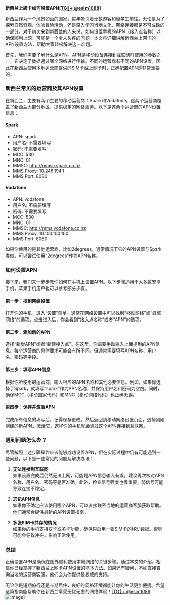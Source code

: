 **新西兰上網卡如何設置APN[[TG💪+ @esim1088](https://t.me/s/esim1088)]**

新西兰作为一个风景如画的国家，每年吸引着无数游客和留学生前往。无论是为了探索自然奇观、体验冒险活动，还是深入学习当地文化，网络连接都是不可或缺的一部分。对于初次来到新西兰的人来说，如何设置手机的APN（接入点名称）以确保顺利上网，可能是一个令人头疼的问题。本文将详细讲解新西兰上网卡的APN设置方法，帮助大家轻松解决这一难题。

首先，我们需要了解什么是APN。APN是移动设备连接到互联网时使用的参数之一，它决定了数据通过哪个网络进行传输。不同的运营商有不同的APN设置，因此在新西兰使用本地运营商提供的SIM卡或上网卡时，正确配置APN是非常重要的。

### 新西兰常见的运营商及其APN设置

在新西兰，主要有两个主要的移动运营商：Spark和Vodafone。这两个运营商覆盖了新西兰大部分地区，提供稳定的网络服务。以下是这两个运营商的APN设置信息：

#### Spark
- APN: spark
- 用户名: 不需要填写
- 密码: 不需要填写
- MCC: 530
- MNC: 01
- MMSC: http://mmsc.spark.co.nz
- MMS Proxy: 10.246.194.1
- MMS Port: 8080

#### Vodafone
- APN: vodafone
- 用户名: 不需要填写
- 密码: 不需要填写
- MCC: 530
- MNC: 01
- MMSC: http://mms.vodafone.co.nz
- MMS Proxy: 10.100.100.100
- MMS Port: 8080

如果你使用的是其他运营商，比如2degrees，通常情况下它的APN设置与Spark类似，可以尝试使用“2degrees”作为APN名称。

### 如何设置APN

接下来，我们来一步步教你如何在手机上设置APN。以下步骤适用于大多数安卓手机，苹果手机用户也可以参考部分步骤。

#### 第一步：找到网络设置
打开你的手机，进入“设置”菜单。通常在网络设置中可以找到“移动网络”或“蜂窝网络”的选项。点击进入后，你会看到“接入点名称”或者“APN”的选项。

#### 第二步：添加新的APN
选择“新增APN”或者“新建接入点”。在这里，你需要手动输入上面提到的APN信息。每个运营商的具体要求可能会有所不同，但通常需要填写APN名称、用户名、密码等字段。

#### 第三步：填写APN信息
根据你所使用的运营商，输入相应的APN名称和其他必要信息。例如，如果你选择了Spark，就填写“spark”作为APN名称，并保持用户名和密码为空白。同时，确保MCC（移动国家代码）和MNC（移动网络代码）也正确无误。

#### 第四步：保存并激活APN
完成所有信息的填写后，记得保存更改。然后返回到移动网络设置页面，选择刚刚创建的新APN。激活它，这样你的手机就会通过这个APN连接到互联网。

### 遇到问题怎么办？

尽管按照上述步骤操作应该能够成功设置APN，但在实际过程中仍有可能遇到一些问题。以下是一些常见的问题及解决办法：

1. **无法连接到互联网**  
   如果设置完成后仍然无法上网，可能是APN信息输入有误。建议再次核对APN名称、用户名、密码等是否准确。此外，检查信号强度也很重要，弱信号可能导致连接不稳定。

2. **忘记APN信息**  
   如果你不确定应该使用哪个APN，可以直接联系当地的运营商客服获取帮助。他们通常会提供最新的APN设置指南。

3. **多张SIM卡共存的情况**  
   如果你的手机支持双卡或多卡功能，确保只启用一张SIM卡的移动数据。否则可能会导致冲突，影响正常使用。

### 总结

正确设置APN是确保在国外顺利使用本地网络的关键步骤。通过本文的介绍，相信你已经掌握了新西兰上网卡APN设置的基本方法。如果还有疑问，不妨直接咨询当地的运营商客服，他们会为你提供最权威的支持。

无论你是短期旅行还是长期居住，良好的网络环境都能让你的生活更加便捷。希望这篇指南能帮助你在新西兰享受无忧无虑的网络体验！[[TG💪+ @esim1088](https://t.me/s/esim1088) ![Image](https://i.postimg.cc/4NQfJmqS/Snipaste-2025-05-13-00-14-12.png)]